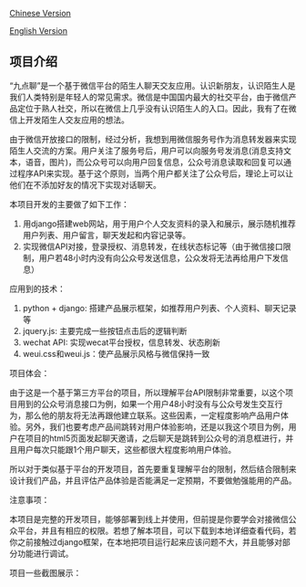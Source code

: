 


[Chinese Version](https://github.com/rosstzc/zdl2/blob/master/README_CH.MD)

[English Version](https://github.com/rosstzc/zdl2/blob/master/README.md)

## 项目介绍

“九点聊”是一个基于微信平台的陌生人聊天交友应用。认识新朋友，认识陌生人是我们人类特别是年轻人的常见需求。微信是中国国内最大的社交平台，由于微信产品定位于熟人社交，所以在微信上几乎没有认识陌生人的入口。因此，我有了在微信上开发陌生人交友应用的想法。

由于微信开放接口的限制，经过分析，我想到用微信服务号作为消息转发器来实现陌生人交流的方案。用户关注了服务号后，用户可以向服务号发消息(消息支持文本，语音，图片)，而公众号可以向用户回复信息，公众号消息读取和回复可以通过程序API来实现。基于这个原则，当两个用户都关注了公众号后，理论上可以让他们在不添加好友的情况下实现对话聊天。

本项目开发的主要做了如下工作：

1. 用django搭建web网站，用于用户个人交友资料的录入和展示，展示随机推荐用户列表、用户留言，聊天发起和内容记录等。
2. 实现微信API对接，登录授权、消息转发，在线状态标记等（由于微信接口限制，用户若48小时内没有向公众号发送信息，公众发将无法再给用户下发信息）

应用到的技术：

1. python + django: 搭建产品展示框架，如推荐用户列表、个人资料、聊天记录等
2. jquery.js: 主要完成一些按钮点击后的逻辑判断
3. wechat API: 实现wecat平台授权，信息转发、状态刷新
4. weui.css和weui.js：使产品展示风格与微信保持一致

项目体会：

由于这是一个基于第三方平台的项目，所以理解平台API限制非常重要，以这个项目用到的公众号消息接口为例，如果一个用户48小时没有与公众号发生交互行为，那么他的朋友将无法再跟他建立联系。这些因素，一定程度影响产品用户体验。另外，我们也要考虑产品间跳转对用户体验影响，还是以我这个项目为例，用户在项目的html5页面发起聊天邀请，之后聊天是跳转到公众号的消息框进行，并且用户每次只能跟1个用户聊天，这些都很大程度影响用户体验。

所以对于类似基于平台的开发项目，首先要重复理解平台的限制，然后结合限制来设计我们产品，并且评估产品体验是否能满足一定预期，不要做勉强能用的产品。

注意事项：

本项目是完整的开发项目，能够部署到线上并使用，但前提是你要学会对接微信公众平台，并且有相应的权限。若想了解本项目，可以下载到本地详细查看代码，若你之前接触过django框架，在本地把项目运行起来应该问题不大，并且能够对部分功能进行调试。

项目一些截图展示：
